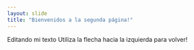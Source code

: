 ```yaml
---
layout: slide
title: "Bienvenidos a la segunda página!"
---
```

Editando mi texto
Utiliza la flecha hacia la izquierda para volver!
